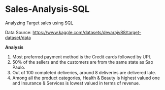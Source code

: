 # Sales-Analysis-SQL
Analyzing Target sales using SQL

Data Source: https://www.kaggle.com/datasets/devarajv88/target-dataset/data


**Analysis**
1. Most preferred payment method is the Credit cards followed by UPI.
2. 50% of the sellers and the customers are from the same state as Sao Paulo.
3. Out of 100 completed deliveries, around 8 deliveries are delivered late. 
4. Among all the product categories, Health & Beauty is highest valued one and Insurance & Services is lowest valued in terms of revenue.
